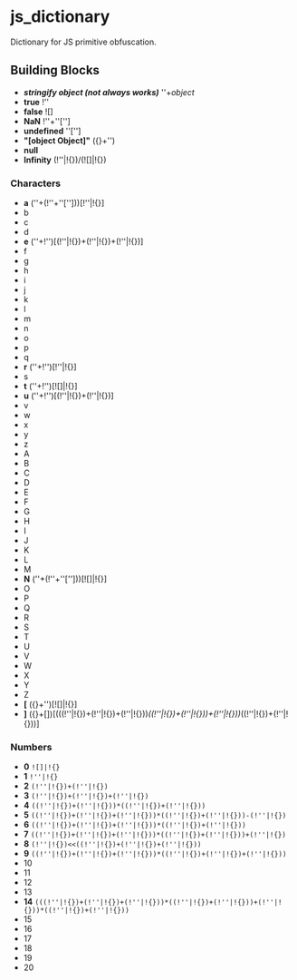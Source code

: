 # js_dictionary

Dictionary for JS primitive obfuscation.

## Building Blocks ###

* ***stringify object (not always works)*** ''+*object*
* **true** !''
* **false** ![]
* **NaN** !''+''['']
* **undefined** ''['']
* **"[object Object]"** ({}+'')
* **null** 
* **Infinity** (!''|!{})/(![]|!{})

### Characters ###

* **a** (''+(!''+''['']))[!''|!{}]
* b
* c
* d
* **e** (''+!'')[(!''|!{})+(!''|!{})+(!''|!{})]
* f
* g
* h
* i
* j
* k
* l
* m
* n
* o
* p
* q
* **r** (''+!'')[!''|!{}]
* s
* **t** (''+!'')[![]|!{}]
* **u** (''+!'')[(!''|!{})+(!''|!{})]
* v
* w
* x
* y
* z
* A
* B
* C
* D
* E
* F
* G
* H
* I
* J
* K
* L
* M
* **N** (''+(!''+''['']))[![]|!{}]
* O
* P
* Q
* R
* S
* T
* U
* V
* W
* X
* Y
* Z
* **[** ({}+'')[![]|!{}]
* **]** ({}+[])[(((!''|!{})+(!''|!{})+(!''|!{}))*((!''|!{})+(!''|!{}))+(!''|!{}))*((!''|!{})+(!''|!{}))]

### Numbers ###

* **0** `![]|!{}`
* **1** `!''|!{}`
* **2** `(!''|!{})+(!''|!{})`
* **3** `(!''|!{})+(!''|!{})+(!''|!{})`
* **4** `((!''|!{})+(!''|!{}))*((!''|!{})+(!''|!{}))`
* **5** `((!''|!{})+(!''|!{})+(!''|!{}))*((!''|!{})+(!''|!{}))-(!''|!{})`
* **6** `((!''|!{})+(!''|!{})+(!''|!{}))*((!''|!{})+(!''|!{}))`
* **7** `((!''|!{})+(!''|!{})+(!''|!{}))*((!''|!{})+(!''|!{}))+(!''|!{})`
* **8** `(!''|!{})<<((!''|!{})+(!''|!{})+(!''|!{}))`
* **9** `((!''|!{})+(!''|!{})+(!''|!{}))*((!''|!{})+(!''|!{})+(!''|!{}))`
* 10
* 11
* 12
* 13
* **14** `(((!''|!{})+(!''|!{})+(!''|!{}))*((!''|!{})+(!''|!{}))+(!''|!{}))*((!''|!{})+(!''|!{}))`
* 15
* 16
* 17
* 18
* 19
* 20
